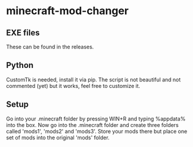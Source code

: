# minecraft-mod-changer

## EXE files
These can be found in the releases.

## Python
CustomTk is needed, install it via pip.
The script is not beautiful and not commented (yet) but it works, feel free to customize it.


## Setup
Go into your .minecraft folder by pressing WIN+R and typing %appdata% into the box. Now go into the .minecraft folder and create three folders called 'mods1', 'mods2' and 'mods3'. Store your mods there but place one set of mods into the original 'mods' folder.
